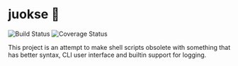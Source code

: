 # juokse :running:

![Build Status](https://travis-ci.org/RauliL/juokse.svg?branch=master)
![Coverage Status](https://coveralls.io/repos/github/RauliL/juokse/badge.svg)

This project is an attempt to make shell scripts obsolete with something that
has better syntax, CLI user interface and builtin support for logging.
